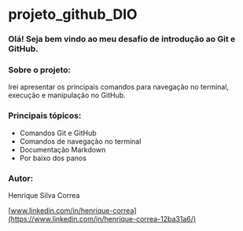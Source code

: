 # projeto_github_DIO

### Olá! Seja bem vindo ao meu desafio de introdução ao Git e GitHub.

   ### Sobre o projeto:


 Irei apresentar os principais comandos para navegação no terminal, execução e manipulação no GitHub.

  

  ### Principais tópicos:

 - Comandos Git e GitHub
 - Comandos de navegação no terminal
 - Documentação Markdown
 - Por baixo dos panos


 ### Autor:

 Henrique Silva Correa

[www.linkedin.com/in/henrique-correa](https://www.linkedin.com/in/henrique-correa-12ba31a6/)






